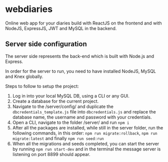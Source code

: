 # webdiaries
Online web app for your diaries build with ReactJS on the frontend and with NodeJS, ExpressJS, JWT and MySQL in the backend.

## Server side configuration

The server side represents the back-end which is built with Node.js and Express.

In order for the server to run, you need to have installed NodeJS, MySQL and Knex globally.

Steps to follow to setup the project:

1. Log in into your local MySQL DB, using a CLI or any GUI.
2. Create a database for the current project.
3. Navigate to the /server/config/ and duplicate the ```dbcredentials_template.js``` file into ```dbcredentials.js``` and replace the database name, 
the username and password with your credentials.
4. Open a CLI, navigate to the folder /server/ and run ```npm i```
5. After all the packages are installed, while still in the server folder, run the following commands, 
in this order: ```npm run migrate:rollback```,  ```npm run migrate:latest``` and finally  ```npm run seed:run```
6. When all the migrations and seeds completed, you can start the server by running ```npm run start-dev``` and in the 
terminal the message server is listening on port 8899 should appear.
